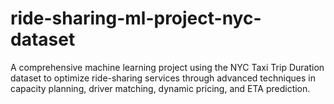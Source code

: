 # ride-sharing-ml-project-nyc-dataset
A comprehensive machine learning project using the NYC Taxi Trip Duration dataset to optimize ride-sharing services through advanced techniques in capacity planning, driver matching, dynamic pricing, and ETA prediction.
